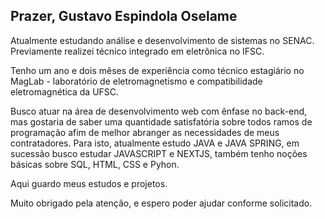 ## **Prazer, Gustavo Espindola Oselame**

Atualmente estudando análise e desenvolvimento de sistemas no SENAC.
Previamente realizei técnico integrado em eletrônica no IFSC.

Tenho um ano e dois mêses de experiência como técnico estagiário no MagLab - laboratório de eletromagnetismo e compatibilidade eletromagnética da UFSC.

Busco atuar na área de desenvolvimento web com ênfase no back-end, mas gostaria de saber uma quantidade satisfatória sobre todos ramos de programação afim de melhor abranger as necessidades de meus contratadores. Para isto, atualmente estudo JAVA e JAVA SPRING, em sucessão busco estudar JAVASCRIPT e NEXTJS, também tenho noções básicas sobre SQL, HTML, CSS e Pyhon.

Aqui guardo meus estudos e projetos.

Muito obrigado pela atenção, e espero poder ajudar conforme solicitado.
